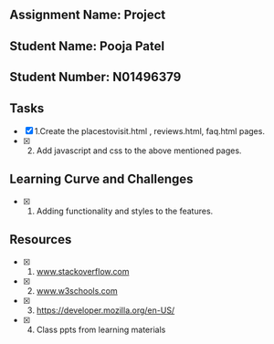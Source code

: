 ## Assignment Name: Project
## Student Name: Pooja Patel
## Student Number: N01496379

## Tasks
- [x] 1.Create the placestovisit.html , reviews.html, faq.html pages.
- [x] 2. Add javascript and css to the above mentioned pages.


## Learning Curve and Challenges
- [x] 1. Adding functionality and styles to the features.

## Resources
- [x] 1. www.stackoverflow.com
- [x] 2. www.w3schools.com
- [x] 3. https://developer.mozilla.org/en-US/
- [x] 4. Class ppts from learning materials



